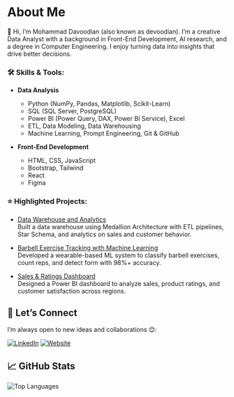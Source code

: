 # About Me

👋 Hi, I’m Mohammad Davoodian (also known as devoodian). I’m a creative Data Analyst with a background in Front-End Development, AI research, and a degree in Computer Engineering. I enjoy turning data into insights that drive better decisions.

### 🛠️ Skills & Tools:

- **Data Analysis**
  - Python (NumPy, Pandas, Matplotlib, Scikit-Learn)  
  - SQL (SQL Server, PostgreSQL)  
  - Power BI (Power Query, DAX, Power BI Service), Excel  
  - ETL, Data Modeling, Data Warehousing  
  - Machine Learning, Prompt Engineering, Git & GitHub

- **Front-End Development**
  - HTML, CSS, JavaScript  
  - Bootstrap, Tailwind 
  - React  
  - Figma

### ⭐ Highlighted Projects:

- [Data Warehouse and Analytics](https://github.com/devoodian/sql-dwh-project)  
  Built a data warehouse using Medallion Architecture with ETL pipelines, Star Schema, and analytics on sales and customer behavior.

- [Barbell Exercise Tracking with Machine Learning](https://github.com/devoodian/ml-barbell-exercise-tracker)  
  Developed a wearable-based ML system to classify barbell exercises, count reps, and detect form with 98%+ accuracy.

- [Sales & Ratings Dashboard](https://app.powerbi.com/view?r=eyJrIjoiNzdmOThlNWUtZTRlZi00YjQ5LTkyMGQtMDlmZDhlYzRmYWJlIiwidCI6IjQzNjQyN2RiLTNlNzEtNGRkMi04MjVjLWU2NGNkNmJlOGE2YSIsImMiOjN9)  
  Designed a Power BI dashboard to analyze sales, product ratings, and customer satisfaction across regions.

## 🤝 Let’s Connect

I’m always open to new ideas and collaborations 😊:

<div>
  <a href="https://www.linkedin.com/in/devoodian" target="_blank"><img src="https://img.shields.io/badge/LinkedIn-0077B5?style=for-the-badge&logo=linkedin&logoColor=white" alt="LinkedIn"></a>
  <a href="https://www.devoodian.ir" target="_blank"><img src="https://img.shields.io/badge/Website-6DA55F?style=for-the-badge&logo=google-chrome&logoColor=white" alt="Website"></a>
</div>

## 📈 GitHub Stats

![Top Languages](https://github-readme-stats.vercel.app/api/top-langs/?username=devoodian&layout=compact&theme=dark)
